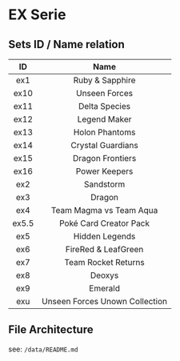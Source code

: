 # EX Serie

## Sets ID / Name relation

| ID         | Name                           |
| :--------: | :----------------------------: |
| ex1        | Ruby & Sapphire                |
| ex10       | Unseen Forces                  |
| ex11       | Delta Species                  |
| ex12       | Legend Maker                   |
| ex13       | Holon Phantoms                 |
| ex14       | Crystal Guardians              |
| ex15       | Dragon Frontiers               |
| ex16       | Power Keepers                  |
| ex2        | Sandstorm                      |
| ex3        | Dragon                         |
| ex4        | Team Magma vs Team Aqua        |
| ex5.5      | Poké Card Creator Pack         |
| ex5        | Hidden Legends                 |
| ex6        | FireRed & LeafGreen            |
| ex7        | Team Rocket Returns            |
| ex8        | Deoxys                         |
| ex9        | Emerald                        |
| exu        | Unseen Forces Unown Collection |

## File Architecture

see: `/data/README.md`
